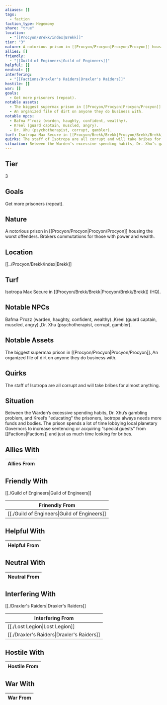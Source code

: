 ```yaml
---
aliases: []
tags:
  - faction
faction_type: Hegemony
share: "true"
location:
  - "[[Procyon/Brekk/index|Brekk]]"
tier: "3"
nature: A notorious prison in [[Procyon/Procyon|Procyon/Procyon]] housing the worst offenders. Brokers commutations for those with power and wealth.
allies: []
friendly:
  - "[[Guild of Engineers|Guild of Engineers]]"
helpful: []
neutral: []
interfering:
  - "[[Factions/Draxler's Raiders|Draxler's Raiders]]"
hostile: []
war: []
goals:
  - Get more prisoners (repeat).
notable assets:
  - The biggest supermax prison in [[Procyon/Procyon|Procyon/Procyon]].
  - An organized file of dirt on anyone they do business with.
notable npcs:
  - Bafma F’rozz (warden, haughty, confident, wealthy).
  - Kreel (guard captain, muscled, angry).
  - Dr. Xhu (psychotherapist, corrupt, gambler).
turf: Isotropa Max Secure in [[Procyon/Brekk/Brekk|Procyon/Brekk/Brekk]] (HQ).
quirks: The staff of Isotropa are all corrupt and will take bribes for almost anything.
situation: Between the Warden’s excessive spending habits, Dr. Xhu’s gambling problem, and Kreel’s "educating" the prisoners, Isotropa always needs more funds and bodies. The prison spends a lot of time lobbying local planetary Governors to increase sentencing or acquiring “special guests” from [[Factions|Factions]] and just as much time looking for bribes.
---
```

## Tier

3

## Goals

Get more prisoners (repeat).

## Nature

A notorious prison in [[Procyon/Procyon|Procyon/Procyon]] housing the worst offenders. Brokers commutations for those with power and wealth.

## Location

[[../Procyon/Brekk/index|Brekk]]

## Turf

Isotropa Max Secure in [[Procyon/Brekk/Brekk|Procyon/Brekk/Brekk]] (HQ).

## Notable NPCs

Bafma F’rozz (warden, haughty, confident, wealthy).,Kreel (guard captain, muscled, angry).,Dr. Xhu (psychotherapist, corrupt, gambler).

## Notable Assets

The biggest supermax prison in [[Procyon/Procyon|Procyon/Procyon]].,An organized file of dirt on anyone they do business with.

## Quirks

The staff of Isotropa are all corrupt and will take bribes for almost anything.

## Situation

Between the Warden’s excessive spending habits, Dr. Xhu’s gambling problem, and Kreel’s "educating" the prisoners, Isotropa always needs more funds and bodies. The prison spends a lot of time lobbying local planetary Governors to increase sentencing or acquiring “special guests” from [[Factions|Factions]] and just as much time looking for bribes.

## Allies With



| Allies From |
| ----------- |


## Friendly With

[[./Guild of Engineers|Guild of Engineers]]

| Frinendly From                                         |
| ------------------------------------------------------ |
| [[./Guild of Engineers\|Guild of Engineers]] |


## Helpful With



| Helpful From |
| ------------ |


## Neutral With




| Neutral From |
| ------------ |



## Interfering With

[[./Draxler's Raiders|Draxler's Raiders]]


| Interfering From                                     |
| ---------------------------------------------------- |
| [[./Lost Legion\|Lost Legion]]             |
| [[./Draxler's Raiders\|Draxler's Raiders]] |



## Hostile With




| Hostile From |
| ------------ |



## War With



| War From |
| -------- |


